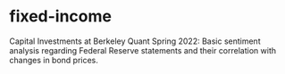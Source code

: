 # fixed-income
Capital Investments at Berkeley Quant Spring 2022: Basic sentiment analysis regarding Federal Reserve statements and their correlation with changes in bond prices.
